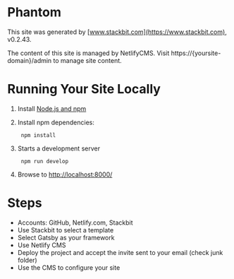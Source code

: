 # Phantom

This site was generated by [www.stackbit.com](https://www.stackbit.com), v0.2.43.

The content of this site is managed by NetlifyCMS. Visit https://{yoursite-domain}/admin to manage site content.

# Running Your Site Locally

1. Install [Node.js and npm](https://nodejs.org/en/)

1. Install npm dependencies:

        npm install

1. Starts a development server

        npm run develop

1. Browse to [http://localhost:8000/](http://localhost:8000/)


# Steps

* Accounts: GitHub, Netlify.com, Stackbit
* Use Stackbit to select a template
* Select Gatsby as your framework
* Use Netlify CMS
* Deploy the project and accept the invite sent to your email (check junk folder)
* Use the CMS to configure your site

